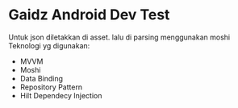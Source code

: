 # Gaidz Android Dev Test
Untuk json diletakkan di asset.
lalu di parsing menggunakan moshi
Teknologi yg digunakan:
- MVVM
- Moshi
- Data Binding
- Repository Pattern
- Hilt Dependecy Injection
